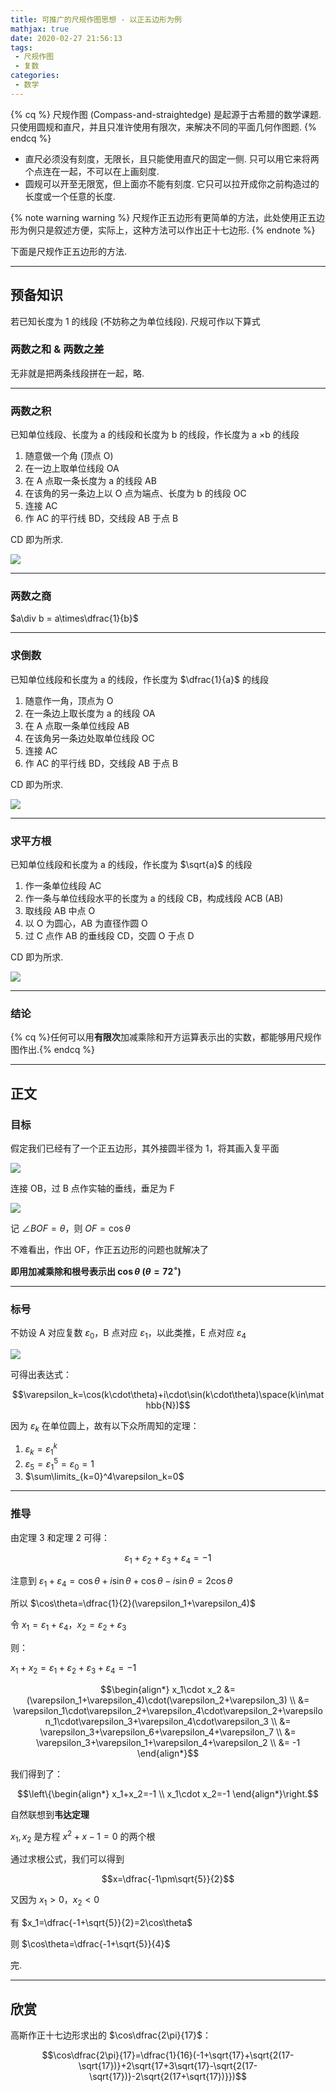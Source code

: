 ```yaml
---
title: 可推广的尺规作图思想 - 以正五边形为例
mathjax: true
date: 2020-02-27 21:56:13
tags:
 - 尺规作图
 - 复数
categories:
 - 数学
---
```


<!-- placeholder -->

{% cq %} 尺规作图 (Compass-and-straightedge) 是起源于古希腊的数学课题. 
只使用圆规和直尺，并且只准许使用有限次，来解决不同的平面几何作图题.  {% endcq %}

 - 直尺必须没有刻度，无限长，且只能使用直尺的固定一侧. 只可以用它来将两个点连在一起，不可以在上画刻度. 
 - 圆规可以开至无限宽，但上面亦不能有刻度. 它只可以拉开成你之前构造过的长度或一个任意的长度. 

{% note warning warning %}
尺规作正五边形有更简单的方法，此处使用正五边形为例只是叙述方便，实际上，这种方法可以作出正十七边形. 
{% endnote %}

下面是尺规作正五边形的方法. 

<!-- more -->

---

## 预备知识

若已知长度为 1 的线段 (不妨称之为单位线段). 尺规可作以下算式

### 两数之和 & 两数之差

无非就是把两条线段拼在一起，略. 

---

### 两数之积

已知单位线段、长度为 a 的线段和长度为 b 的线段，作长度为 a $\times$b 的线段

1. 随意做一个角 (顶点 O)
2. 在一边上取单位线段 OA
3. 在 A 点取一条长度为 a 的线段 AB
4. 在该角的另一条边上以 O 点为端点、长度为 b 的线段 OC
5. 连接 AC
6. 作 AC 的平行线 BD，交线段 AB 于点 B

CD 即为所求. 

![](/assets/RegularPentagon-pic1.svg)

---

### 两数之商

$a\div b = a\times\dfrac{1}{b}$

---

### 求倒数

已知单位线段和长度为 a 的线段，作长度为 $\dfrac{1}{a}$ 的线段

1. 随意作一角，顶点为 O
2. 在一条边上取长度为 a 的线段 OA
3. 在 A 点取一条单位线段 AB
4. 在该角另一条边处取单位线段 OC
5. 连接 AC
6. 作 AC 的平行线 BD，交线段 AB 于点 B

CD 即为所求. 

![](/assets/RegularPentagon-pic2.svg)

---

### 求平方根

已知单位线段和长度为 a 的线段，作长度为 $\sqrt{a}$ 的线段

1. 作一条单位线段 AC
2. 作一条与单位线段水平的长度为 a 的线段 CB，构成线段 ACB (AB)
3. 取线段 AB 中点 O
4. 以 O 为圆心，AB 为直径作圆 O
5. 过 C 点作 AB 的垂线段 CD，交圆 O 于点 D

CD 即为所求.

![](/assets/RegularPentagon-pic3.svg)

---

### 结论

{% cq %}任何可以用**有限次**加减乘除和开方运算表示出的实数，都能够用尺规作图作出.{% endcq %}

---

## 正文

### 目标

假定我们已经有了一个正五边形，其外接圆半径为 1，将其画入复平面

![](/assets/RegularPentagon-pic4.svg)

连接 OB，过 B 点作实轴的垂线，垂足为 F

![](/assets/RegularPentagon-pic5.svg)

记 $\angle BOF = \theta$，则 $OF = \cos\theta$

不难看出，作出 OF，作正五边形的问题也就解决了

**即用加减乘除和根号表示出 $\cos\theta$ ($\theta = 72^{\circ}$)**

---

### 标号

不妨设 A 对应复数 $\varepsilon_0$，B 点对应 $\varepsilon_1$，以此类推，E 点对应 $\varepsilon_4$

![](/assets/RegularPentagon-pic6.svg)

可得出表达式：

$$\varepsilon_k=\cos(k\cdot\theta)+i\cdot\sin(k\cdot\theta)\space(k\in\mathbb{N})$$

因为 $\varepsilon_k$ 在单位圆上，故有以下众所周知的定理：

1. $\varepsilon_k=\varepsilon_1^k$
2. $\varepsilon_5=\varepsilon_1^5=\varepsilon_0=1$
3. $\sum\limits_{k=0}^4\varepsilon_k=0$

---

### 推导

由定理 3 和定理 2 可得：

$$\varepsilon_1+\varepsilon_2+\varepsilon_3+\varepsilon_4=-1$$

注意到 $\varepsilon_1+\varepsilon_4=\cos\theta+i\sin\theta+\cos\theta-i\sin\theta=2\cos\theta$

所以 $\cos\theta=\dfrac{1}{2}(\varepsilon_1+\varepsilon_4)$

令 $x_1=\varepsilon_1+\varepsilon_4$，$x_2=\varepsilon_2+\varepsilon_3$

则：

$x_1+x_2=\varepsilon_1+\varepsilon_2+\varepsilon_3+\varepsilon_4=-1$

$$\begin{align*}
x_1\cdot x_2 &= (\varepsilon_1+\varepsilon_4)\cdot(\varepsilon_2+\varepsilon_3) \\
 &= \varepsilon_1\cdot\varepsilon_2+\varepsilon_4\cdot\varepsilon_2+\varepsilon_1\cdot\varepsilon_3+\varepsilon_4\cdot\varepsilon_3 \\
 &= \varepsilon_3+\varepsilon_6+\varepsilon_4+\varepsilon_7 \\
 &= \varepsilon_3+\varepsilon_1+\varepsilon_4+\varepsilon_2 \\
 &= -1
\end{align*}$$

我们得到了：

$$\left\{\begin{align*}
x_1+x_2=-1 \\
x_1\cdot x_2=-1
\end{align*}\right.$$

自然联想到**韦达定理**

$x_1,x_2$ 是方程 $x^2+x-1=0$ 的两个根

通过求根公式，我们可以得到

$$x=\dfrac{-1\pm\sqrt{5}}{2}$$

又因为 $x_1>0$，$x_2<0$

有 $x_1=\dfrac{-1+\sqrt{5}}{2}=2\cos\theta$

则 $\cos\theta=\dfrac{-1+\sqrt{5}}{4}$

完.

---

## 欣赏

高斯作正十七边形求出的 $\cos\dfrac{2\pi}{17}$：

$$\cos\dfrac{2\pi}{17}=\dfrac{1}{16}(-1+\sqrt{17}+\sqrt{2(17-\sqrt{17})}+2\sqrt{17+3\sqrt{17}-\sqrt{2(17-\sqrt{17})}-2\sqrt{2(17+\sqrt{17})}})$$